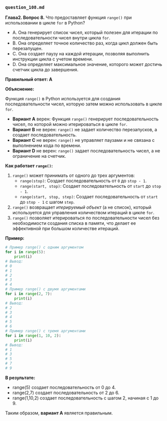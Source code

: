 
### `question_108.md`

**Глава2. Вопрос 8.** Что предоставляет функция `range()` при использовании в цикле `for` в Python?

- A. Она генерирует список чисел, который полезен для итерации по последовательности чисел внутри цикла `for`.
- B. Она определяет точное количество раз, когда цикл должен быть перезапущен.
- C. Она создает паузу на каждой итерации, позволяя выполнить инструкции цикла с учетом времени.
- D. Она определяет максимальное значение, которого может достичь счетчик цикла до завершения.

**Правильный ответ: A**

**Объяснение:**

Функция `range()` в Python используется для создания последовательности чисел, которую затем можно использовать в цикле `for`.

*   **Вариант A** верен: Функция `range()` генерирует последовательность чисел, по которой можно итерироваться в цикле `for`.
*   **Вариант B** не верен: `range()` не задает количество перезапусков, а создает последовательность.
*   **Вариант C** не верен: `range()` не управляет паузами и не связана с выполнением кода по времени.
*   **Вариант D** не верен: `range()` задает последовательность чисел, а не ограничение на счетчик.

**Как работает `range()`:**

1.  `range()` может принимать от одного до трех аргументов:
    *   `range(stop)`: Создает последовательность от `0` до `stop - 1`.
    *   `range(start, stop)`: Создает последовательность от `start` до `stop - 1`.
    *   `range(start, stop, step)`: Создает последовательность от `start` до `stop - 1` с шагом `step`.
2.  `range()` возвращает *итерируемый объект* (а не список), который используется для управления количеством итераций в цикле `for`.
3.  `range()` позволяет итерироваться по последовательности чисел без необходимости создания списка в памяти, что делает ее эффективной при большом количестве итераций.

**Пример:**

```python
# Пример range() с одним аргументом
for i in range(5):
    print(i)
# Вывод:
# 0
# 1
# 2
# 3
# 4
# Пример range() с двумя аргументами
for i in range(2, 7):
    print(i)
# Вывод:
# 2
# 3
# 4
# 5
# 6
# Пример range() с тремя аргументами
for i in range(1, 10, 2):
    print(i)
# Вывод:
# 1
# 3
# 5
# 7
# 9
```
**В результате:**
* range(5) создает последовательность от 0 до 4.
* range(2,7) создает последовательность от 2 до 6.
* range(1,10,2) создает последовательность с шагом 2, начиная с 1 до 9.

Таким образом, **вариант A** является правильным.
